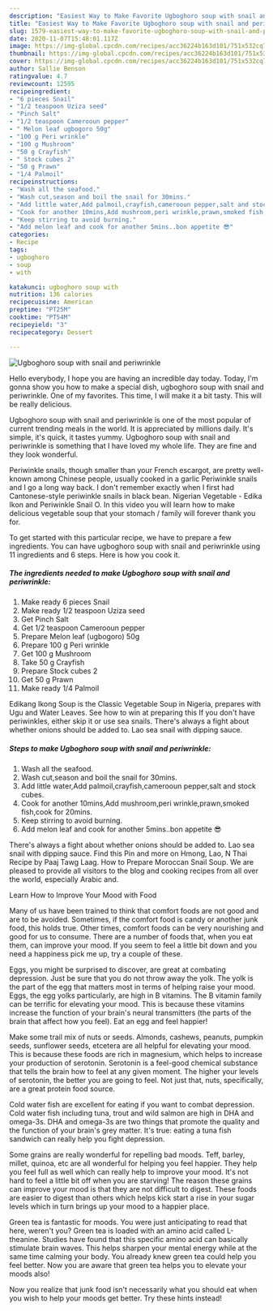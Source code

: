 ```yaml
---
description: "Easiest Way to Make Favorite Ugboghoro soup with snail and periwrinkle"
title: "Easiest Way to Make Favorite Ugboghoro soup with snail and periwrinkle"
slug: 1579-easiest-way-to-make-favorite-ugboghoro-soup-with-snail-and-periwrinkle
date: 2020-11-07T15:48:01.117Z
image: https://img-global.cpcdn.com/recipes/acc36224b163d101/751x532cq70/ugboghoro-soup-with-snail-and-periwrinkle-recipe-main-photo.jpg
thumbnail: https://img-global.cpcdn.com/recipes/acc36224b163d101/751x532cq70/ugboghoro-soup-with-snail-and-periwrinkle-recipe-main-photo.jpg
cover: https://img-global.cpcdn.com/recipes/acc36224b163d101/751x532cq70/ugboghoro-soup-with-snail-and-periwrinkle-recipe-main-photo.jpg
author: Sallie Benson
ratingvalue: 4.7
reviewcount: 12595
recipeingredient:
- "6 pieces Snail"
- "1/2 teaspoon Uziza seed"
- "Pinch Salt"
- "1/2 teaspoon Camerooun pepper"
- " Melon leaf ugbogoro 50g"
- "100 g Peri wrinkle"
- "100 g Mushroom"
- "50 g Crayfish"
- " Stock cubes 2"
- "50 g Prawn"
- "1/4 Palmoil"
recipeinstructions:
- "Wash all the seafood."
- "Wash cut,season and boil the snail for 30mins."
- "Add little water,Add palmoil,crayfish,camerooun pepper,salt and stock cubes."
- "Cook for another 10mins,Add mushroom,peri wrinkle,prawn,smoked fish,cook for 20mins."
- "Keep stirring to avoid burning."
- "Add melon leaf and cook for another 5mins..bon appetite 😎"
categories:
- Recipe
tags:
- ugboghoro
- soup
- with

katakunci: ugboghoro soup with 
nutrition: 136 calories
recipecuisine: American
preptime: "PT25M"
cooktime: "PT54M"
recipeyield: "3"
recipecategory: Dessert

---
```



![Ugboghoro soup with snail and periwrinkle](https://img-global.cpcdn.com/recipes/acc36224b163d101/751x532cq70/ugboghoro-soup-with-snail-and-periwrinkle-recipe-main-photo.jpg)

Hello everybody, I hope you are having an incredible day today. Today, I'm gonna show you how to make a special dish, ugboghoro soup with snail and periwrinkle. One of my favorites. This time, I will make it a bit tasty. This will be really delicious.

Ugboghoro soup with snail and periwrinkle is one of the most popular of current trending meals in the world. It is appreciated by millions daily. It's simple, it's quick, it tastes yummy. Ugboghoro soup with snail and periwrinkle is something that I have loved my whole life. They are fine and they look wonderful.

Periwinkle snails, though smaller than your French escargot, are pretty well-known among Chinese people, usually cooked in a garlic Periwinkle snails and I go a long way back. I don&#39;t remember exactly when I first had Cantonese-style periwinkle snails in black bean. Nigerian Vegetable - Edika Ikon and Periwinkle Snail O. In this video you will learn how to make delicious vegetable soup that your stomach / family will forever thank you for.


To get started with this particular recipe, we have to prepare a few ingredients. You can have ugboghoro soup with snail and periwrinkle using 11 ingredients and 6 steps. Here is how you cook it.

<!--inarticleads1-->

##### The ingredients needed to make Ugboghoro soup with snail and periwrinkle:

1. Make ready 6 pieces Snail
1. Make ready 1/2 teaspoon Uziza seed
1. Get Pinch Salt
1. Get 1/2 teaspoon Camerooun pepper
1. Prepare  Melon leaf (ugbogoro) 50g
1. Prepare 100 g Peri wrinkle
1. Get 100 g Mushroom
1. Take 50 g Crayfish
1. Prepare  Stock cubes 2
1. Get 50 g Prawn
1. Make ready 1/4 Palmoil


Edikang Ikong Soup is the Classic Vegetable Soup in Nigeria, prepares with Ugu and Water Leaves. See how to win at preparing this If you don&#39;t have periwinkles, either skip it or use sea snails. There&#39;s always a fight about whether onions should be added to. Lao sea snail with dipping sauce. 

<!--inarticleads2-->

##### Steps to make Ugboghoro soup with snail and periwrinkle:

1. Wash all the seafood.
1. Wash cut,season and boil the snail for 30mins.
1. Add little water,Add palmoil,crayfish,camerooun pepper,salt and stock cubes.
1. Cook for another 10mins,Add mushroom,peri wrinkle,prawn,smoked fish,cook for 20mins.
1. Keep stirring to avoid burning.
1. Add melon leaf and cook for another 5mins..bon appetite 😎


There&#39;s always a fight about whether onions should be added to. Lao sea snail with dipping sauce. Find this Pin and more on Hmong, Lao, N Thai Recipe by Paaj Tawg Laag. How to Prepare Moroccan Snail Soup. We are pleased to provide all visitors to the blog and cooking recipes from all over the world, especially Arabic and. 

Learn How to Improve Your Mood with Food


Many of us have been trained to think that comfort foods are not good and are to be avoided. Sometimes, if the comfort food is candy or another junk food, this holds true. Other times, comfort foods can be very nourishing and good for us to consume. There are a number of foods that, when you eat them, can improve your mood. If you seem to feel a little bit down and you need a happiness pick me up, try a couple of these.

Eggs, you might be surprised to discover, are great at combating depression. Just be sure that you do not throw away the yolk. The yolk is the part of the egg that matters most in terms of helping raise your mood. Eggs, the egg yolks particularly, are high in B vitamins. The B vitamin family can be terrific for elevating your mood. This is because these vitamins increase the function of your brain's neural transmitters (the parts of the brain that affect how you feel). Eat an egg and feel happier!

Make some trail mix of nuts or seeds. Almonds, cashews, peanuts, pumpkin seeds, sunflower seeds, etcetera are all helpful for elevating your mood. This is because these foods are rich in magnesium, which helps to increase your production of serotonin. Serotonin is a feel-good chemical substance that tells the brain how to feel at any given moment. The higher your levels of serotonin, the better you are going to feel. Not just that, nuts, specifically, are a great protein food source.

Cold water fish are excellent for eating if you want to combat depression. Cold water fish including tuna, trout and wild salmon are high in DHA and omega-3s. DHA and omega-3s are two things that promote the quality and the function of your brain's grey matter. It's true: eating a tuna fish sandwich can really help you fight depression. 

Some grains are really wonderful for repelling bad moods. Teff, barley, millet, quinoa, etc are all wonderful for helping you feel happier. They help you feel full as well which can really help to improve your mood. It's not hard to feel a little bit off when you are starving! The reason these grains can improve your mood is that they are not difficult to digest. These foods are easier to digest than others which helps kick start a rise in your sugar levels which in turn brings up your mood to a happier place.

Green tea is fantastic for moods. You were just anticipating to read that here, weren't you? Green tea is loaded with an amino acid called L-theanine. Studies have found that this specific amino acid can basically stimulate brain waves. This helps sharpen your mental energy while at the same time calming your body. You already knew green tea could help you feel better. Now you are aware that green tea helps you to elevate your moods also!

Now you realize that junk food isn't necessarily what you should eat when you wish to help your moods get better. Try  these hints  instead!

